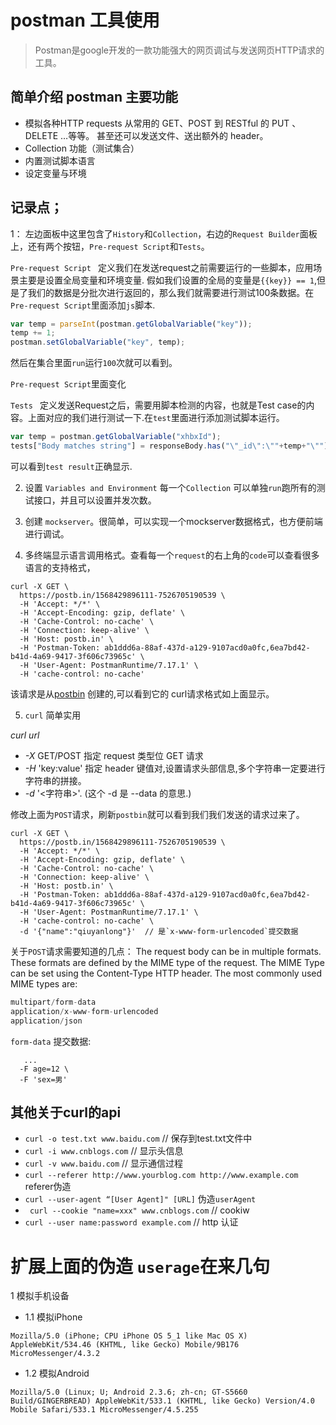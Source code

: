 # postman 工具使用
> Postman是google开发的一款功能强大的网页调试与发送网页HTTP请求的工具。

## 简单介绍 postman 主要功能

- 模拟各种HTTP requests
  从常用的 GET、POST 到 RESTful 的 PUT 、 DELETE …等等。 甚至还可以发送文件、送出额外的 header。
- Collection 功能（测试集合）
- 内置测试脚本语言
- 设定变量与环境


## 记录点；

1： 左边面板中这里包含了`History`和`Collection`，右边的`Request Builder`面板上，还有两个按钮，`Pre-request Script`和`Tests`。

`Pre-request Script `
定义我们在发送request之前需要运行的一些脚本，应用场景主要是设置全局变量和环境变量. 假如我们设置的全局的变量是`{{key}} == 1`,但是了我们的数据是分批次进行返回的，那么我们就需要进行测试100条数据。在`Pre-request Script`里面添加`js`脚本.

```js
var temp = parseInt(postman.getGlobalVariable("key"));
temp += 1;
postman.setGlobalVariable("key", temp);
```
然后在集合里面`run`运行`100`次就可以看到。


`Pre-request Script`里面变化


`Tests `
定义发送Request之后，需要用脚本检测的内容，也就是Test case的内容。上面对应的我们进行测试一下.在`test`里面进行添加测试脚本运行。

```js
var temp = postman.getGlobalVariable("xhbxId");
tests["Body matches string"] = responseBody.has("\"_id\":\""+temp+"\"");
```
可以看到`test result`正确显示.



2. 设置 `Variables and Environment` 每一个`Collection` 可以单独`run`跑所有的测试接口，并且可以设置并发次数。

3. 创建 `mockserver`。很简单，可以实现一个mockserver数据格式，也方便前端进行调试。

4. 多终端显示语言调用格式。查看每一个`request`的右上角的`code`可以查看很多语言的支持格式，


```shell
curl -X GET \
  https://postb.in/1568429896111-7526705190539 \
  -H 'Accept: */*' \
  -H 'Accept-Encoding: gzip, deflate' \
  -H 'Cache-Control: no-cache' \
  -H 'Connection: keep-alive' \
  -H 'Host: postb.in' \
  -H 'Postman-Token: ab1ddd6a-88af-437d-a129-9107acd0a0fc,6ea7bd42-b41d-4a69-9417-3f606c73965c' \
  -H 'User-Agent: PostmanRuntime/7.17.1' \
  -H 'cache-control: no-cache'
```

该请求是从[postbin](https://postb.in) 创建的,可以看到它的 curl请求格式如上面显示。


5. `curl` 简单实用

*curl url*

- *-X* GET/POST 指定 request 类型位 GET 请求 
- *-H* 'key:value' 指定 header 键值对,设置请求头部信息,多个字符串一定要进行字符串的拼接。
- *-d* '<字符串>'. (这个 -d 是 --data 的意思.)



修改上面为`POST`请求，刷新`postbin`就可以看到我们我们发送的请求过来了。

```shell
curl -X GET \
  https://postb.in/1568429896111-7526705190539 \
  -H 'Accept: */*' \
  -H 'Accept-Encoding: gzip, deflate' \
  -H 'Cache-Control: no-cache' \
  -H 'Connection: keep-alive' \
  -H 'Host: postb.in' \
  -H 'Postman-Token: ab1ddd6a-88af-437d-a129-9107acd0a0fc,6ea7bd42-b41d-4a69-9417-3f606c73965c' \
  -H 'User-Agent: PostmanRuntime/7.17.1' \
  -H 'cache-control: no-cache' \
  -d '{"name":"qiuyanlong"}'  // 是`x-www-form-urlencoded`提交数据
```

关于`POST`请求需要知道的几点：
The request body can be in multiple formats. These formats are defined by the MIME type of the request. The MIME Type can be set using the Content-Type HTTP header. The most commonly used MIME types are:

```js
multipart/form-data
application/x-www-form-urlencoded
application/json
```

`form-data` 提交数据:
```shell
   ...
  -F age=12 \
  -F 'sex=男'
```

## 其他关于curl的api
- `curl -o test.txt www.baidu.com`  // 保存到test.txt文件中
- `curl -i www.cnblogs.com`  // 显示头信息
- `curl -v www.baidu.com`   // 显示通信过程
- `curl --referer http://www.yourblog.com http://www.example.com`  referer伪造
- `curl --user-agent “[User Agent]" [URL]`  伪造`userAgent`
- ` curl --cookie "name=xxx" www.cnblogs.com` // cookiw
- `curl --user name:password example.com`  // http 认证



# 扩展上面的伪造 `userage`在来几句

1 模拟手机设备

- 1.1 模拟iPhone
```
Mozilla/5.0 (iPhone; CPU iPhone OS 5_1 like Mac OS X) AppleWebKit/534.46 (KHTML, like Gecko) Mobile/9B176 MicroMessenger/4.3.2
```

- 1.2 模拟Android
```
Mozilla/5.0 (Linux; U; Android 2.3.6; zh-cn; GT-S5660 Build/GINGERBREAD) AppleWebKit/533.1 (KHTML, like Gecko) Version/4.0 Mobile Safari/533.1 MicroMessenger/4.5.255
```
